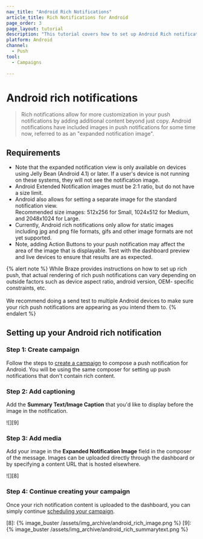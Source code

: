 ```yaml
---
nav_title: "Android Rich Notifications"
article_title: Rich Notifications for Android
page_order: 3
page_layout: tutorial
description: "This tutorial covers how to set up Android Rich notifications for your Braze campaigns."
platform: Android
channel:
  - Push
tool:
  - Campaigns
  
---
```


# Android rich notifications

> Rich notifications allow for more customization in your push notifications by adding additional content beyond just copy. Android notifications have included images in push notifications for some time now, referred to as an "expanded notification image".

## Requirements

- Note that the expanded notification view is only available on devices using Jelly Bean (Android 4.1) or later. If a user's device is not running on these systems, they will not see the notification image.
- Android Extended Notification images must be 2:1 ratio, but do not have a size limit.
- Android also allows for setting a separate image for the standard notification view. <br>Recommended size images: 512x256 for Small, 1024x512 for Medium, and 2048x1024 for Large.
- Currently, Android rich notifications only allow for static images including jpg and png file formats, gifs and other image formats are not yet supported.
- Note, adding Action Buttons to your push notification may affect the area of the image that is displayable. Test with the dashboard preview and live devices to ensure that results are as expected.

{% alert note %}
While Braze provides instructions on how to set up rich push, that actual rendering of rich push notifications can vary depending on outside factors such as device aspect ratio, android version, OEM- specific constraints, etc. 
<br><br>
We recommend doing a send test to multiple Android devices to make sure your rich push notifications are appearing as you intend them to.
{% endalert %}

## Setting up your Android rich notification

### Step 1: Create campaign

Follow the steps to [create a campaign][3] to compose a push notification for Android. You will be using the same composer for setting up push notifications that don't contain rich content.

### Step 2: Add captioning

Add the **Summary Text/Image Caption** that you'd like to display before the image in the notification.

![][9]

### Step 3: Add media

Add your image in the **Expanded Notification Image** field in the composer of the message. Images can be uploaded directly through the dashboard or by specifying a content URL that is hosted elsewhere.

![][8]

### Step 4: Continue creating your campaign

Once your rich notification content is uploaded to the dashboard, you can simply continue [scheduling your campaign][6].

[3]: {{site.baseurl}}/user_guide/message_building_by_channel/push/creating_a_push_message/#creating-a-push-message
[6]: {{site.baseurl}}/user_guide/engagement_tools/campaigns/scheduling_and_organizing/delivery_types/
[8]: {% image_buster /assets/img_archive/android_rich_image.png %}
[9]: {% image_buster /assets/img_archive/android_rich_summarytext.png %}
